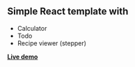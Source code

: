 ## Simple React template with
- Calculator
- Todo
- Recipe viewer (stepper)

**[Live demo](https://7hndr.github.io/react-template)**
